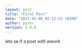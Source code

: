 ```yaml
---
layout: post
title: "First Post"
date: "2013-05-06 02:12:52 +0200"
author: parkr
version: 1.0.0
---
```


lets se if a post witll wwork
